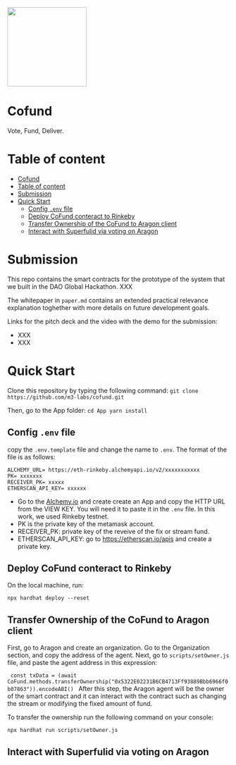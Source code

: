 <img src="https://user-images.githubusercontent.com/7682268/144949810-313d0ccf-6355-4a8c-9590-05c4e6deb35c.png" width="180" height="180">

# Cofund

Vote, Fund, Deliver.

# Table of content

- [Cofund](#cofund)
- [Table of content](#table-of-content)
- [Submission](#submission)
- [Quick Start](#quick-start)
  - [Config `.env` file](#config-env-file)
  - [Deploy CoFund conteract to Rinkeby](#deploy-cofund-conteract-to-rinkeby)
  - [Transfer Ownership of the CoFund to Aragon client](#transfer-ownership-of-the-cofund-to-aragon-client)
  - [Interact with Superfulid via voting on Aragon](#interact-with-superfulid-via-voting-on-aragon)

# Submission

This repo contains the smart contracts for the prototype of the system that we built in the DAO Global Hackathon. XXX

The whitepaper in `paper.md` contains an extended practical relevance explanation toghether with more details on future development goals.

Links for the pitch deck and the video with the demo for the submission:
- XXX
- XXX


# Quick Start

Clone this repository by typing the following command:
`git clone https://github.com/m3-labs/cofund.git`

Then,  go to the App folder:
`
cd App
yarn install
`
 
## Config `.env` file
copy the `.env.template` file and change the name to `.env`. The format of the file is as follows:

```
ALCHEMY_URL= https://eth-rinkeby.alchemyapi.io/v2/xxxxxxxxxxx
PK= xxxxxxx
RECEIVER_PK= xxxxx
ETHERSCAN_API_KEY= xxxxxx
```

- Go to the [Alchemy.io](https://dashboard.alchemyapi.io/) and create create an App and copy the HTTP URL from the VIEW KEY. You will need it to paste it in the `.env` file. In this work, we used Rinkeby testnet.
- PK is the private key of the metamask account.
- RECEIVER_PK: private key of the reveive of the fix or stream fund.
- ETHERSCAN_API_KEY: go to https://etherscan.io/apis and create a private key.


## Deploy CoFund conteract to Rinkeby
On the local machine, run:

```
npx hardhat deploy --reset
```

## Transfer Ownership of the CoFund to Aragon client
First, go to Aragon and create an organization. Go to the Organization section, and copy the address of the agent.
Next, go to `scripts/setOwner.js` file, and paste the agent address in this expression:

`  const txData = (await CoFund.methods.transferOwnership("0x5322E02231B6CB4713Ff93889Bbb6966f0b07863")).encodeABI() 
`
After this step, the Aragon agent will be the owner of the smart contract and it can interact with the contract such as changing the stream or modifying the fixed amount of fund.

To transfer the ownership run the following command on your console:

```
npx hardhat run scripts/setOwner.js
```

## Interact with Superfulid via voting on Aragon


